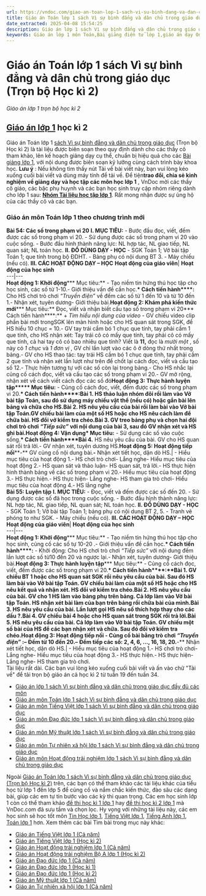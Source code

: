 ```yaml
---
url: https://vndoc.com/giao-an-toan-lop-1-sach-vi-su-binh-dang-va-dan-chu-trong-giao-duc-ky-2-225735
title: Giáo án Toán lớp 1 sách Vì sự bình đẳng và dân chủ trong giáo dục (Trọn bộ Học kì 2) - Giáo án lớp 1 trọn bộ học kì 2 - VnDoc.com
date_extracted: 2025-04-08 15:54:25
description: Giáo án lớp 1 sách Vì sự bình đẳng và dân chủ trong giáo dục môn Toán giúp GV có thể thoả sức lựa chọn các phương pháp dạy học tích cực như trò chơi, thảo luận nhóm, giải quyết vấn đề... để các thầy cô tham khảo phục vụ cho công tác soạn giáo án.
keywords: Giáo án lớp 1 môn Toán,Bài giảng điện tử lớp 1,giáo án dạy Online lớp 1,giáo án môn Toán lớp 1,giáo án cả năm lớp 1,giáo án trọn bộ môn Toán lớp 1,bài giảng online lớp 1,Giáo án lớp 1,bộ sách Vì sự bình đẳng và dân chủ trong giáo dục,giáo án bộ sách Vì sự bình đẳng và dân chủ trong giáo dục,Toán lớp 1,Giáo án lớp 1 sách mới,Sách giáo khoa lớp 1 mới,giáo án Vì sự bình đẳng và dân chủ trong giáo dục
---
```


# Giáo án Toán lớp 1 sách Vì sự bình đẳng và dân chủ trong giáo dục \(Trọn bộ Học kì 2\)
_Giáo án lớp 1 trọn bộ học kì 2_
## [Giáo án lớp 1](<https://vndoc.com/giao-an-dien-tu-lop1>) học kì 2
Giáo án Toán lớp 1 [sách Vì sự bình đẳng và dân chủ trong giáo dục](<https://vndoc.com/bo-sach-giao-khoa-lop-1-vi-su-binh-dang-va-dan-chu-trong-giao-duc-203625>) \(Trọn bộ Học kì 2\) là tài liệu được biên soạn theo quy định dành cho các thầy cô tham khảo, lên kế hoạch giảng dạy cụ thể, chuẩn bị hiệu quả cho các [Bài giảng lớp 1](<https://vndoc.com/giao-an-vi-su-binh-dang-va-dan-chu-trong-giao-duc>), với nội dung được biên soạn kỹ lưỡng cùng cách trình bày khoa học.
**Lưu ý** : Nếu không tìm thấy nút Tải về bài viết này, bạn vui lòng kéo xuống cuối bài viết và dùng máy tính để tải về. 
Để tiện**trao đổi, chia sẻ kinh nghiệm về giảng dạy và học tập các môn học lớp 1** , VnDoc mời các thầy cô giáo, các bậc phụ huynh và các bạn học sinh truy cập nhóm riêng dành cho lớp 1 sau: **[Nhóm Tài liệu học tập lớp 1](</goto?u=aHR0cHM6Ly93d3cuZmFjZWJvb2suY29tL2dyb3Vwcy8yNTgxMjkxNzA4NjI3MjQ2Lw%3D%3D>)**. Rất mong nhận được sự ủng hộ của các thầy cô và các bạn.
### Giáo án môn Toán lớp 1 theo chương trình mới
**Bài 54: Các số trong phạm vi 20**
**I. MỤC TIÊU:**
\- Bước đầu đọc, viết, đếm được các số trong phạm vi 20.
\- Sử dụng được các số trong phạm vi 20 vào cuộc sống.
\- Bước đầu hình thành năng lực: NL hợp tác, NL giao tiếp, NL quan sát; NL toán học.
**II. ĐỒ DÙNG DẠY - HỌC**
\- SGK Toán 1; Vở bài tập Toán 1; que tính trong bộ ĐDHT.
\- Bảng phụ có nội dung BT 3.
\- Máy chiếu \(nếu có\).
**III. CÁC HOẠT ĐỘNG DẠY – HỌC**
**Hoạt động của giáo viên**| **Hoạt động của học sinh**  
---|---  
**Hoạt động 1: Khởi động****\* Mục tiêu:** \- Tạo niềm tin hứng thú học tập cho học sinh, các số từ 1-10.\- Giới thiệu vấn đề cần học.**\* Cách tiến hành****:** Cho HS chơi trò chơi _“Truyền điện”_ về đếm các số từ 1 đến 10 và từ 10 đến 1.\- Nhận xét, tuyên dương\- Giới thiệu bài.**Hoạt động 2: Khám phá kiến thức mới****\* Mục tiêu:** Đọc, viết và nhận biết cấu tạo số trong phạm vi 20**\* Cách tiến hành****:** \+ _Tìm hiểu nội dung của video_ \- GV chiếu video clip phần bài mới trongSGK lên màn hình hoặc cho HS quan sát trong SGK, để HS hiểu 10 chục = 10.\- GV tay trái cầm bó 1 chục que tính, tay phải cầm 1 que tính, cho HS nhận xét: Tay trái cô có mấy que tính, tay phải cô có mấy que tính, cả hai tay cô có bao nhiêu que tính? Viết là **11,** đọc là _mười một_ , số này có _1 chục_ và _1 đơn vị_ , GV chỉ lần lượt vào các ô ở dòng thứ nhất trong bảng.\- GV cho HS thao tác: tay trái HS cầm bó 1 chục que tính, tay phải cầm 2 que tính và nhận xét lần lượt như trên để chốt lại cách đọc, viết và cấu tạo số 12.\- Thực hiện tương tự với các số còn lại trong bảng.\- Cho HS nhắc lại củng cố cách đọc, viết và cấu tạo các số trong phạm vi 20.\- GV mở rộng, nhận xét về cách viết cách đọc các số đó**Hoạt động 3: Thực hành luyện tập****\* Mục tiêu:** \- Củng cố cách đọc, viết, đếm được các số trong phạm vi 20.**\* Cách tiến hành****:****Bài 1.** HS thảo luận nhóm đôi rồi làm vào Vở bài tập Toán, sau đó sử dụng máy chiếu vật thể \(nếu có\) hoặc gắn bài lên bảng và chữa cho HS.**Bài 2.** HS nêu yêu cầu của bài rồi làm bài vào Vở bài tập Toán.GV chiếu bài làm của một số HS hoặc cho HS nêu cách làm để chữa bài. HS đổi vở kiểm tra chéo.**Bài 3.** GV treo bảng phụ và chọn hai đội chơi trò chơi _“Tiếp sức”_ với nội dung của bài 3, sau đó GV nhận xét và HS ghi bài.**Hoạt động 4: Vận dụng****\* Mục tiêu:** \- Sử dụng các số vào cuộc sống.**\* Cách tiến hành****Bài 4.** HS nêu yêu cầu của bài. GV cho HS quan sát rồi trả lời.\- GV nhận xét, tuyên dương HS.**Hoạt động 5: Hoạt động tiếp nối****-** GV củng cố nội dung bài.**-** Nhận xét tiết học, dặn dò HS.| \- Hiểu mục tiêu của hoạt động 1.\- HS chơi trò chơi\- Lắng nghe\- Hiểu mục tiêu của hoạt động 2.\- HS quan sát và thảo luận\- HS quan sát, trả lời.\- HS thực hiện hình thành bảng về các số trong phạm vi 20.\- Hiểu mục tiêu của hoạt động 3.\- HS thực hiện.\- HS thực hiện\- Lắng nghe\- HS tham gia trò chơi\- Hiểu mục tiêu của hoạt động 4.\- HS lắng nghe  
**Bài 55: Luyện tập**
**I. MỤC TIÊU:**
\- Đọc, viết và đếm được các số đến 20.
\- Sử dụng được các số đã học trong cuộc sống.
\- Bước đầu hình thành năng lực: NL hợp tác, NL giao tiếp, NL quan sát; NL toán học.
**II. ĐỒ DÙNG DẠY - HỌC**
\- SGK Toán 1; Vở bài tập Toán 1; bảng phụ có nội dung BT 2, 5.
\- Tranh vẽ phóng to như SGK.
\- Máy chiếu \(nếu có\).
**III. CÁC HOẠT ĐỘNG DẠY – HỌC**
**Hoạt động của giáo viên**| **Hoạt động của học sinh**  
---|---  
**Hoạt động 1: Khởi động****\* Mục tiêu:** \- Tạo niềm tin hứng thú học tập cho học sinh, củng cố các số tự 10-20 .\- Giới thiệu vấn đề cần học.**\* Cách tiến hành****:** \- Khởi động: Cho HS chơi trò chơi _“Tiếp_ _sức”_ với nội dung đếm lần lượt các số từ10 đến 20 và ngược lại.\- Nhận xét, tuyên dương\- Giới thiệu bài.**Hoạt động 3: Thực hành luyện tập****\* Mục tiêu:** \- Củng cố cách đọc, viết, đếm được các số trong phạm vi 20.**\* Cách tiến hành****:****Bài 1.** GV chiếu BT 1 hoặc cho HS quan sát SGK rồi nêu yêu cầu của bài. Sau đó HS làm bài vào Vở bài tập Toán. GV chiếu bài làm của một số HS hoặc cho HS nêu kết quả và nhận xét. HS đổi vở kiểm tra chéo.**Bài 2.** HS nêu yêu cầu của bài. GV cho 1 HS làm vào bảng phụ trên bảng. Cả lớp làm vào Vở bài tập Toán. HS nhận xét bài làm của bạn trên bảng rồi chữa bài của mình.**Bài 3.** HS nêu yêu cầu của bài. Lần lượt gọi HS nêu số thích hợp thay cho các dấu ?.**Bài 4.** GV chiếu bài 4 hoặc cho HS quan sát trong SGK rồi trả lời.**Bài 5.** HS nêu yêu cầu của bài. Cả lớp làm vào Vở bài tập Toán. GV chiếu một số bài của HS để các bạn nhận xét và chữa. Sau đó đổi vở kiểm tra chéo.**Hoạt động 3: Hoạt động tiếp nối** \- Củng cố bài bằng trò chơi _“Truyền_ _điện”_ :– Đếm từ 10 đến 20.– Đếm tiếp các số: 2, 4, 6, ..., 16, 18, 20.**-** Nhận xét tiết học, dặn dò HS.| \- Hiểu mục tiêu của hoạt động 1.\- HS chơi trò chơi\- Lắng nghe\- Hiểu mục tiêu của hoạt động 3.\- HS thực hiện.\- HS thực hiện\- Lắng nghe\- HS tham gia trò chơi.  
Tài liệu rất dài. Các bạn vui lòng kéo xuống cuối bài viết và ấn vào chữ "Tải về" để tải trọn bộ giáo án cả học kì 2 từ tuần 19 đến tuần 34.
  * [Giáo án lớp 1 sách Vì sự bình đẳng và dân chủ trong giáo dục đầy đủ các môn](<https://vndoc.com/giao-an-lop-1-sach-vi-su-binh-dang-va-dan-chu-trong-giao-duc-day-du-cac-mon-203609>)
  * [Giáo án môn Toán lớp 1 sách Vì sự bình đẳng và dân chủ trong giáo dục](<https://vndoc.com/giao-an-mon-toan-lop-1-sach-vi-su-binh-dang-va-dan-chu-trong-giao-duc-203504> "Sửa bài")
  * [Giáo án môn Tiếng Việt lớp 1 sách Vì sự bình đẳng và dân chủ trong giáo dục](<https://vndoc.com/giao-an-mon-tieng-viet-lop-1-sach-vi-su-binh-dang-va-dan-chu-trong-giao-duc-203595>)
  * [Giáo án môn Đạo đức lớp 1 sách Vì sự bình đẳng và dân chủ trong giáo dục](<https://vndoc.com/giao-an-mon-dao-duc-lop-1-sach-vi-su-binh-dang-va-dan-chu-trong-giao-duc-203507>)
  * [Giáo án môn Mỹ thuật lớp 1 sách Vì sự bình đẳng và dân chủ trong giáo dục](<https://vndoc.com/giao-an-mon-my-thuat-lop-1-sach-vi-su-binh-dang-va-dan-chu-trong-giao-duc-203512>)
  * [Giáo án môn Tự nhiên xã hội lớp 1 sách Vì sự bình đẳng và dân chủ trong giáo dục](<https://vndoc.com/giao-an-mon-tu-nhien-xa-hoi-lop-1-sach-vi-su-binh-dang-va-dan-chu-trong-giao-duc-203602>)
  * [Giáo án môn Hoạt động trải nghiệm lớp 1 sách Vì sự bình đẳng và dân chủ trong giáo dục](<https://vndoc.com/giao-an-mon-hoat-dong-trai-nghiem-lop-1-sach-vi-su-binh-dang-va-dan-chu-trong-giao-duc-203604>)

Ngoài [Giáo án Toán lớp 1 sách Vì sự bình đẳng và dân chủ trong giáo dục \(Trọn bộ Học kì 2\)](<https://vndoc.com/giao-an-toan-lop-1-sach-vi-su-binh-dang-va-dan-chu-trong-giao-duc-ky-2-225735>) trên, các bạn có thể tham khảo các tài liệu khác của tiểu học từ lớp 1 đến lớp 5 để củng cố và nắm chắc kiến thức, đào sâu các dạng bài, giúp các em tự tin bước vào các kỳ thi quan trọng. Các em học sinh lớp 1 còn có thể tham khảo [đề thi học kì 1 lớp 1](<https://vndoc.com/de-thi-hoc-ki-1-lop1>) hay [đề thi học kì 2 lớp 1](<https://vndoc.com/de-thi-hoc-ki-2-lop1>) mà VnDoc.com đã sưu tầm và chọn lọc. Hy vọng với những tài liệu này, các em học sinh sẽ học tốt môn [Tin Học lớp 1](<https://vndoc.com/mon-khac-lop1>), [Tiếng Việt lớp 1](<https://vndoc.com/tieng-viet-lop1>), [Tiếng Anh lớp 1](<https://vndoc.com/tieng-anh-lop1>), [Toán lớp 1](<https://vndoc.com/toan-lop1>) hơn.
Xem thêm các bài Tìm bài trong mục này khác:
  * [Giáo án Tiếng Việt lớp 1 \(Cả năm\)](</giao-an-mon-tieng-viet-lop-1-sach-vi-su-binh-dang-va-dan-chu-trong-giao-duc-203595>)
  * [Giáo án Tiếng Việt lớp 1 \(Học kì 2\)](</giao-an-tieng-viet-lop-1-sach-vi-su-binh-dang-va-dan-chu-trong-giao-duc-ki-2-225738>)
  * [Giáo án Hoạt động trải nghiệm lớp 1 \(Cả năm\)](</giao-an-mon-hoat-dong-trai-nghiem-lop-1-sach-vi-su-binh-dang-va-dan-chu-trong-giao-duc-203604>)
  * [Giáo án Hoạt động trải nghiệm Bộ A lớp 1 \(Học kì 2\)](</giao-an-hoat-dong-trai-nghiem-bo-a-lop-1-sach-vi-su-binh-dang-va-dan-chu-trong-giao-duc-ky-2-225859>)
  * [Giáo án Đạo đức lớp 1 \(Cả năm\)](</giao-an-mon-dao-duc-lop-1-sach-vi-su-binh-dang-va-dan-chu-trong-giao-duc-203507>)
  * [Giáo án Đạo đức lớp 1 \(Học kì 1\)](</giao-an-dao-duc-lop-1-sach-vi-su-binh-dang-va-dan-chu-trong-giao-duc-tron-bo-hoc-ki-1-225866>)
  * [Giáo án Đạo đức lớp 1 \(Học kì 2\)](</giao-an-dao-duc-lop-1-sach-vi-su-binh-dang-va-dan-chu-trong-giao-duc-ky-2-225863>)
  * [Giáo án Mỹ thuật lớp 1 \(Cả năm\)](</giao-an-mon-my-thuat-lop-1-sach-vi-su-binh-dang-va-dan-chu-trong-giao-duc-203512>)
  * [Giáo án Tự nhiên xã hội lớp 1 \(Cả năm\)](</giao-an-mon-tu-nhien-xa-hoi-lop-1-sach-vi-su-binh-dang-va-dan-chu-trong-giao-duc-203602>)

